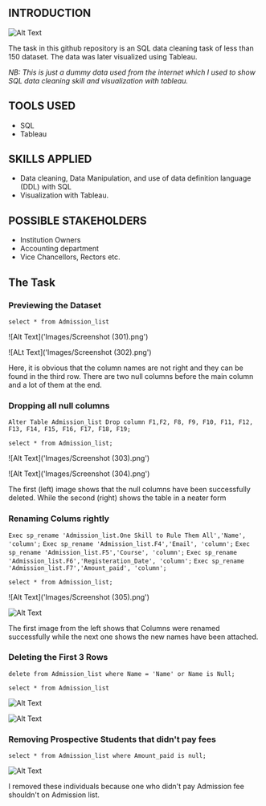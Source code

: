 ## INTRODUCTION
![Alt Text]()

The task in this github repository is an SQL data cleaning task of less than 150 dataset.
The data was later visualized using Tableau.

_NB: This is just a dummy data used from the internet which I used to show SQL data cleaning skill and visualization with tableau._


## TOOLS USED
* SQL
* Tableau

## SKILLS APPLIED
* Data cleaning, Data Manipulation, and use of data definition language (DDL) with SQL
* Visualization with Tableau.

## POSSIBLE STAKEHOLDERS
* Institution Owners
* Accounting department
* Vice Chancellors, Rectors etc.

## The Task

### Previewing the Dataset

`select * from Admission_list`

![Alt Text]('Images/Screenshot (301).png')

![ALt Text]('Images/Screenshot (302).png')

Here, it is obvious that the column names are not right and they can be found in the third row. There are two null columns before the main column and a lot of them at the end.

### Dropping all null columns
`Alter Table Admission_list
Drop column F1,F2, F8, F9, F10, F11, F12, F13, F14, F15, F16, F17, F18, F19;`

`select * from Admission_list;`

![Alt Text]('Images/Screenshot (303).png')

![Alt Text]('Images/Screenshot (304).png')

The first (left) image shows that the null columns have been successfully deleted. While the second (right) shows the table in a neater form

### Renaming Colums rightly

`Exec sp_rename 'Admission_list.One Skill to Rule Them All','Name', 'column';`
`Exec sp_rename 'Admission_list.F4','Email', 'column';`
`Exec sp_rename 'Admission_list.F5','Course', 'column';`
`Exec sp_rename 'Admission_list.F6','Registeration_Date', 'column';`
`Exec sp_rename 'Admission_list.F7','Amount_paid', 'column';`

`select * from Admission_list;`

![Alt Text]('Images/Screenshot (305).png')


![Alt Text]('https://github.com/Mario-Gozie/Sql-school-data-cleaning-and-viz-Task/blob/main/Images/Screenshot%20(306).png')

The first image from the left shows that Columns were renamed successfully while the next one shows the new names have been attached.

### Deleting the First 3 Rows

`delete from Admission_list
where Name = 'Name' or Name is Null;`


`select * from Admission_list`




![Alt Text]('https://github.com/Mario-Gozie/Sql-school-data-cleaning-and-viz-Task/blob/main/Images/Screenshot%20(308).png')

![Alt Text]('')


### Removing Prospective Students that didn't pay fees

`select * from Admission_list
where Amount_paid is null;`

![Alt Text]('https://github.com/Mario-Gozie/Sql-school-data-cleaning-and-viz-Task/blob/main/Images/Screenshot%20(316).png')

I removed these individuals because one who didn't pay Admission fee shouldn't on Admission list.

